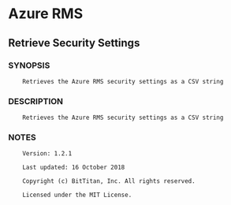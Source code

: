 # Azure RMS
## Retrieve Security Settings
### SYNOPSIS
```
    Retrieves the Azure RMS security settings as a CSV string
```
### DESCRIPTION
```
    Retrieves the Azure RMS security settings as a CSV string
```
### NOTES
```
    Version: 1.2.1
    Last updated: 16 October 2018
    Copyright (c) BitTitan, Inc. All rights reserved.
    Licensed under the MIT License.
```

